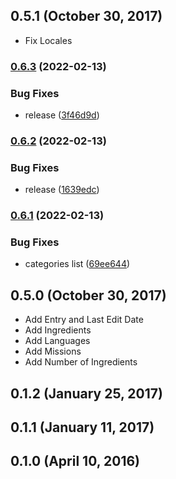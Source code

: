 ## 0.5.1 (October 30, 2017) ##

* Fix Locales

### [0.6.3](https://github.com/openfoodfacts/openbeautyfacts-ruby/compare/v0.6.2...v0.6.3) (2022-02-13)


### Bug Fixes

* release ([3f46d9d](https://github.com/openfoodfacts/openbeautyfacts-ruby/commit/3f46d9d0a07980f7822a01c25e53948498308088))

### [0.6.2](https://github.com/openfoodfacts/openbeautyfacts-ruby/compare/v0.6.1...v0.6.2) (2022-02-13)


### Bug Fixes

* release ([1639edc](https://github.com/openfoodfacts/openbeautyfacts-ruby/commit/1639edcd43cc0ed61fce1d8f46acfe080edd82cc))

### [0.6.1](https://github.com/openfoodfacts/openbeautyfacts-ruby/compare/v0.6.0...v0.6.1) (2022-02-13)


### Bug Fixes

* categories list ([69ee644](https://github.com/openfoodfacts/openbeautyfacts-ruby/commit/69ee644c88fc130c64c3c71acf0cf0ab34b1965e))

## 0.5.0 (October 30, 2017) ##

* Add Entry and Last Edit Date
* Add Ingredients
* Add Languages
* Add Missions
* Add Number of Ingredients

## 0.1.2 (January 25, 2017) ##

## 0.1.1 (January 11, 2017) ##

## 0.1.0 (April 10, 2016) ##
